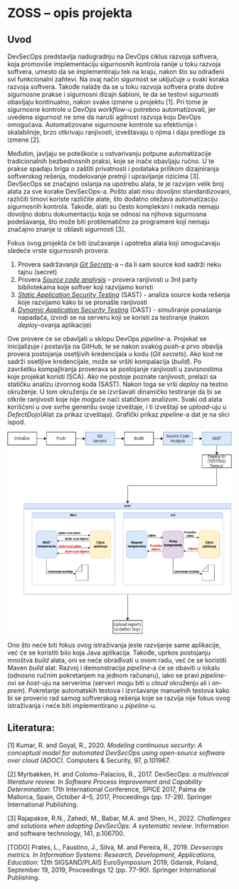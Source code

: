 # ZOSS – opis projekta
## Uvod
DevSecOps predstavlja nadogradnju na DevOps ciklus razvoja softvera, koja promoviše implementaciju sigurnosnih kontrola ranije u toku razvoja softvera, umesto da se implementiraju tek na kraju, nakon što su odrađeni svi funkcionalni zahtevi. Na ovaj način sigurnost se uključuje u svaki koraka razvoja softvera. Takođe nalaže da se u toku razvoja softvera prate dobre sigurnosne prakse i sigurnosni dizajn šabloni, te da se testovi sigurnosti obavljaju kontinualno, nakon svake izmene u projektu [1]. Pri tome je sigurnosne kontrole u DevOps <i>workflow</i>-u potrebno automatizovati, jer uvedena sigurnost ne sme da naruši agilnost razvoja koju DevOps omogućava. Automatizovane sigurnosne kontrole su efektivnije i skalabilnije, brzo otkrivaju ranjivosti, izveštavaju o njima i daju predloge za izmene [2].

Međutim, javljaju se poteškoće u ostvarivanju potpune automatizacije tradicionalnih bezbednosnih praksi, koje se inače obavljaju ručno. U te prakse spadaju briga o zaštiti privatnosti i podataka prilikom dizajniranja softverskog rešenja, modelovanje pretnji i upravljanje rizicima [3]. DevSecOps se značajno oslanja na upotrebu alata, te je razvijen velik broj alata za sve korake DevSecOps-a. Pošto alati nisu dovoljno standardizovani, različiti timovi koriste različite alate, što dodatno otežava automatizaciju sigurnosnih kontrola. Takođe, alati su često kompleksni i nekada nemaju dovoljno dobru dokumentaciju koja se odnosi na njihova sigurnosna podešavanja, što može biti problematično za programere koji nemaju značajno znanje iz oblasti sigurnosti [3]. 

Fokus ovog projekta će biti izučavanje i upotreba alata koji omogućavaju sledeće vrste sigurnosnih provera: 
1. Provera sadržavanja [<i>Git Secrets</i>](/docs/git-secrets.md)-a – da li sam source kod sadrži neku tajnu (secret)
2. Provera [<i>Source code analysis</i>](/docs/sca.md) – provera ranjivosti u 3rd party bibliotekama koje softver koji razvijamo koristi
3. [<i>Static Application Security Testing</i>](/docs/sast.md) (SAST) - analiza source koda rešenja koje razvijamo kako bi se pronašle ranjivosti
4. [<i>Dynamic Application Security Testing</i>](/docs/dast.md) (DAST) - simuliranje ponašanja napadača, izvodi se na serveru koji se koristi za testiranje (nakon <i>deploy</i>-ovanja aplikacije)

Ove provere će se obavljati u sklopu DevOps <i>pipeline</i>-a. Projekat se inicijalizuje i postavlja na GitHub, te se nakon svakog <i>push</i>-a prvo obavlja provera postojanja osetljivih kredencijala u kodu (<i>Git secrets</i>). Ako kod ne sadrži osetljive kredencijale, može se vršiti kompalacija (<i>build</i>). Po završetku kompajliranja proverava se postojanje ranjivosti u zavisnostima koje projekat koristi (SCA). Ako ne postoje poznate ranjivosti, prelazi sa statičku analizu izvornog koda (SAST). Nakon toga se vrši <i>deploy</i> na testno okruženje. U tom okruženju će se izvršavati dinamičko testiranje da bi se otkrile ranjivosti koje nije moguće naći statičkom analizom. Svaki od alata korišćeni u ove svrhe generišu svoje izveštaje, i ti izveštaji se <i>upload</i>-uju u <i>DefectDojo</i>(Alat za prikaz izveštaja). Grafički prikaz <i>pipeline</i>-a dat je na slici ispod.  

![Pipeline diagram](/docs/images/pipeline_diagram.png)

Ono što neće biti fokus ovog istraživanja jeste razvijanje same aplikacije, već će se koristiti bilo koja Java aplikacija. Takođe, uprkos postojanju mnoštva <i>build</i> alata, oni se neće obrađivati u ovom radu, već će se koristiti Maven <i>build</i> alat. Razvoj i demonstracija <i>pipeline</i>-a će se obaviti u lokalu (odnosno ručnim pokretanjem na jednom računaru), iako se pravi <i>pipeline</i>-ovi se <i>host</i>-uju na serverima (serveri mogu biti u <i>cloud</i> okruženju ali i <i>on-prem</i>). Pokretanje automatskih testova i izvršavanje manuelnih testova kako bi se proverio rad samog softverskog rešenja koje se razvija nije fokus ovog istraživanja i neće biti implementirano u <i>pipeline</i>-u.

## Literatura:
[1]	Kumar, R. and Goyal, R., 2020. <i>Modeling continuous security: A conceptual model for automated DevSecOps using open-source software over cloud (ADOC)</i>. Computers & Security, 97, p.101967.

[2]	Myrbakken, H. and Colomo-Palacios, R., 2017. DevSecOps: <i>a multivocal literature review. In Software Process Improvement and Capability Determination</i>: 17th International Conference, SPICE 2017, Palma de Mallorca, Spain, October 4–5, 2017, Proceedings (pp. 17-29). Springer International Publishing.

[3]	Rajapakse, R.N., Zahedi, M., Babar, M.A. and Shen, H., 2022. <i>Challenges and solutions when adopting DevSecOps: A systematic review</i>. Information and software technology, 141, p.106700.

[TODO] Prates, L., Faustino, J., Silva, M. and Pereira, R., 2019. <i>Devsecops metrics. In Information Systems: Research, Development, Applications, Education</i>: 12th SIGSAND/PLAIS EuroSymposium 2019, Gdansk, Poland, September 19, 2019, Proceedings 12 (pp. 77-90). Springer International Publishing.
